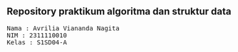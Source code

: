 ## Repository praktikum algoritma dan struktur data

<pre>
Nama : Avrilia Viananda Nagita
NIM : 2311110010
Kelas : S1SD04-A
</pre>
